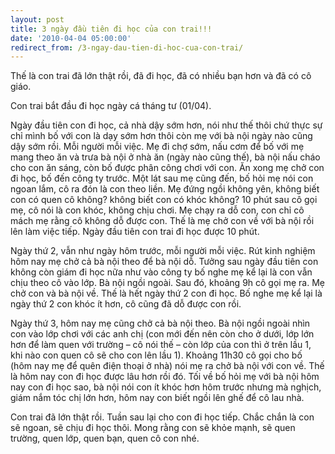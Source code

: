 ```yaml
---
layout: post
title: 3 ngày đầu tiên đi học của con trai!!!
date: '2010-04-04 05:00:00'
redirect_from: /3-ngay-dau-tien-di-hoc-cua-con-trai/
---
```


Thế là con trai đã lớn thật rồi, đã đi học, đã có nhiều bạn hơn và đã có cô giáo.

Con trai  bắt đầu đi học ngày cá tháng tư (01/04).

Ngày đầu tiên con đi học, cả nhà dậy sớm hơn, nói như thế thôi chứ thực sự chỉ mình bố với con là dạy sớm hơn thôi còn mẹ với bà nội ngày nào cũng dậy sớm rồi. Mỗi người mỗi việc. Mẹ đi chợ sớm, nấu cơm để bố với mẹ mang theo ăn và trưa bà nội ở nhà ăn (ngày nào cũng thế), bà nội nấu cháo cho con ăn sáng, còn bố được phân công chơi với con. Ăn xong mẹ chở con đi học, bố đến công ty trước. Một lát sau mẹ cũng đến, bố hỏi mẹ nói con ngoan lắm, cô ra đón là con theo liền. Mẹ đứng ngồi không yên, không biết con có quen cô không? không biết con có khóc không? 10 phút sau cô gọi mẹ, cô nói là con khóc, không chịu chơi. Mẹ chạy ra dỗ con, con chỉ cô mách mẹ rằng cô không dỗ được con. Thế là mẹ chở con về với bà nội rồi lên làm việc tiếp. Ngày đầu tiên con trai đi học được 10 phút.

Ngày thứ 2, vẫn như ngày hôm trước, mỗi người mỗi việc. Rút kinh nghiệm hôm nay mẹ chở cả bà nội theo để bà nội dỗ. Tưởng sau ngày đầu tiên con không còn giám đi học nữa như vào công ty bố nghe mẹ kể lại là con vẫn chịu theo cô vào lớp. Bà nội ngồi ngoài. Sau đó, khoảng 9h cô gọi mẹ ra. Mẹ chở con và bà nội về. Thế là hết ngày thứ 2 con đi học. Bố nghe mẹ kể lại là ngày thứ 2 con khóc ít hơn, cô cũng đã dỗ được con rồi.

Ngày thứ 3, hôm nay mẹ cũng chở cả bà nội theo. Bà nội ngồi ngoài nhìn con vào lớp chơi với các anh chị (con mới đến nên còn cho ở dưới, lớp lớn hơn để làm quen với trường – cô nói thế – còn lớp của con thì ở trên lầu 1, khi nào con quen cô sẽ cho con lên lầu 1). Khoảng 11h30 cô gọi cho bố (hôm nay mẹ để quên điện thoại ở nhà) nói mẹ ra chở bà nội với con về. Thế là hôm nay con đi học được lâu hơn rồi đó. Tối về bố hỏi mẹ với bà nội hôm nay con đi học sao, bà nội nói con ít khóc hơn hôm trước nhưng mà nghịch, giám nắm tóc chị lớn hơn, hôm nay con biết ngồi lên ghế để cô lau nhà.

Con trai đã lớn thật rồi. Tuần sau lại cho con đi học tiếp. Chắc chắn là con sẽ ngoan, sẽ chịu đi học thôi. Mong rằng con sẽ khỏe mạnh, sẽ quen trường, quen lớp, quen bạn, quen cô con nhé.